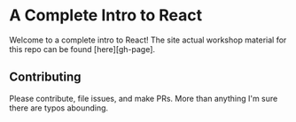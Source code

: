 # A Complete Intro to React

Welcome to a complete intro to React! The site actual workshop material for this repo can be found [here][gh-page]. 

## Contributing

Please contribute, file issues, and make PRs. More than anything I'm sure there are typos abounding.

